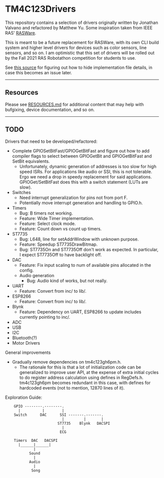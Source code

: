 # TM4C123Drivers

This repository contains a selection of drivers originally written by Jonathan Valvano and refactored by Matthew Yu. Some inspiration taken from IEEE RAS' [RASWare](https://github.com/ut-ras/Rasware).

This is meant to be a future replacement for RASWare, with its own CLI build system and higher level drivers for devices such as color sensors, line sensors, and so on. I am optimistic that this set of drivers will be rolled out by the Fall 2021 RAS Robotathon competition for students to use.

See [this source](https://renenyffenegger.ch/notes/development/languages/C-C-plus-plus/GCC/create-libraries/index) for figuring out how to hide implementation file details, in case this becomes an issue later.

---

## Resources

Please see [RESOURCES.md](resources/RESOURCES.md) for additional content that may help with bufgixing, device documentation, and so on.

---

## TODO

Drivers that need to be developed/refactored:
- Complete GPIOSetBitFast/GPIOGetBitFast and figure out how to add compiler flags to select between GPIOGetBit and GPIOGetBitFast and SetBit equivalents.
    - Unfortunately, dynamic generation of addresses is too slow for high speed ISRs. For applications like audio or SSI, this is not tolerable. Ergo we need a drop in speedy replacement for said applications. GPIOGet/SetBitFast does this with a switch statement (LUTs are slow).
- Switches
    - Need interrupt generalization for pins not from port F.
    - Potentially move interrupt generation and handling to GPIO.h.
- Timers
    - Bug: B timers not working.
    - Feature: Wide Timer implementation.
    - Feature: Select clock mode.
    - Feature: Count down vs count up timers.
- ST7735
    - Bug: L648, line for setAddrWindow with unknown purpose.
    - Feature: Speedup ST7735DrawBitmap.
    - Bug: ST7735On and ST7735Off don't work as expected. In particular, I expect ST7735Off to have backlight off.
- DAC
  - Feature: Fix input scaling to num of available pins allocated in the config.
  - Audio generation
    - Bug: Audio kind of works, but not really.
- UART
    - Feature: Convert from inc/ to lib/.
- ESP8266
    - Feature: Convert from inc/ to lib/.
- Blynk
  - Feature: Dependency on UART, ESP8266 to update includes currently pointing to inc/.
- ADC
- USB
- I2C
- Bluetooth(?)
- Motor Drivers

General improvements
- Gradually remove dependencies on tm4c123gh6pm.h. 
    - The rationale for this is that a lot of initialization code can be generalized to improve user API, at the expense of extra initial cycles to do register address calculation using defines in RegDefs.h. tm4c123gh6pm becomes redundant in this case, with defines for hardcoded events (not to mention, 12870 lines of it).


Exploration Guide:
```
    GPIO --------.--------.    
      |          |        |
    Switch      DAC      SSI -------.-------.
                          |         |       |
                        ST7735    Blynk   DACSPI
                          |
                         ECG

    Timers  DAC   DACSPI
      |______|______|
             |
           Sound
             |
           Audio
             |
            Song

```
